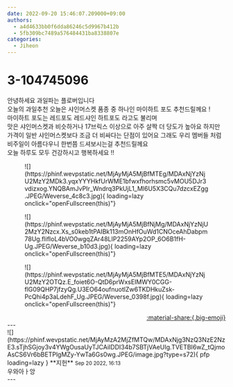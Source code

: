 ```yaml
---
date: 2022-09-20 15:46:07.209000+09:00
authors:
  - a4d4633bb0f6dda86246c5d9967b412b
  - 5fb309bc7489a576484431ba8338807e
categories:
  - Jiheon
---
```


# 3-104745096

<div class="post-container" markdown="1">
<div class="content-container md-sidebar__scrollwrap" markdown="1">

안녕하세요 과일파는 플로버입니다 <br>오늘의 과일추천 오늘은 샤인머스켓 품종 중 하나인 마이하트 포도 추천드릴께요 !<br>마이하트 포도는 레드포도 레드샤인 하트포도 라고도 불리며<br>맛은 샤인머스켓과 비슷하거나 17브릭스 이상으로 아주 살짝 더 당도가 높아요 하지만 가격이 일반 샤인머스켓보다 조금 더 비싸다는 단점이 있어요 그래도 우리 멤버들 처럼 비주일이 아름다우니 한번쯤 드셔보시는걸 추천드릴께요<br>오늘 하루도 모두 건강하시고 행복하세요 !!<br>
<figure markdown="1">
![](https://phinf.wevpstatic.net/MjAyMjA5MjBfMTEg/MDAxNjYzNjU2MzY2MDk3.yqxYYYHkfUrWME1bfwxfhorhsmc5vMOU5DJr3vdizxog.YNQBAmJvPIr_Wndrq3PkUjL1_Ml6U5X3CQu7dzcxEZgg.JPEG/Weverse_4c8c3.jpg){ loading=lazy onclick="openFullscreen(this)"}
</figure>

<figure markdown="1">
![](https://phinf.wevpstatic.net/MjAyMjA5MjBfNjMg/MDAxNjYzNjU2MzY2Nzcx.Xs_s0keb1tPAIBk113mOnHfOuWd1CNOceAhDabpm78Ug.flifIoL4bVO0wgqZAr48LIP2259AYp2OP_6O6B1fH-Ug.JPEG/Weverse_b10d3.jpg){ loading=lazy onclick="openFullscreen(this)"}
</figure>

<figure markdown="1">
![](https://phinf.wevpstatic.net/MjAyMjA5MjBfMTE5/MDAxNjYzNjU2MzY2OTQz.E_foiet6O-QtD6prWxsEIMWY0CGG-flG09QHP7jfzyQg.U3EO64oufnuotlZw6TKDHkuZsk-PcQhi4p3aLdehF_Ug.JPEG/Weverse_0398f.jpg){ loading=lazy onclick="openFullscreen(this)"}
</figure>


</div>
</div>

<div style="text-align: right;" markdown="1">
<a href="https://weverse.io/fromis9/fanpost/3-104745096" style="text-align: right;">:material-share:{.big-emoji}</a>
</div>
---

<div class="comments-container md-sidebar__scrollwrap" markdown="1">
<div class="comment" markdown="1">
<div class='id-container' markdown="1">
![](https://phinf.wevpstatic.net/MjAyMzA2MjZfMTQw/MDAxNjg3NzQ3NzE2NzE3.sTjhSGjoy3v4YWgOusaUyTJCAiIDDI34b7SBTjVAeUIg.TVETBI6wZ_tQjmoAsCS6Vr6bBETPlgMZy-YwTa6Gs0wg.JPEG/image.jpg?type=s72){ pfp loading=lazy }
**<span class="artist">지헌</span>** <small>Sep 20 2022, 16:13</small><br>
</div>
<div class='comment-body' markdown="1">
우와아ㅏ앙
</div>
</div>
</div>
---
